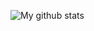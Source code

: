   ![My github stats](https://github-readme-stats.vercel.app/api?username=kentakoong&show_icons=true)
